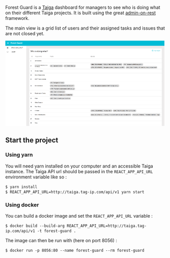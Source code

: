 Forest Guard is a [Taiga](https://taiga.io/) dashboard for managers to see who is doing what on their different Taiga projects. It is built using the great [admin-on-rest](https://marmelab.com/admin-on-rest/) framework.

The main view is a grid list of users and their assigned tasks and issues that are not closed yet. 

![ScreenShot](./screenshot.png)

## Start the project

### Using yarn

You will need yarn installed on your computer and an accessible Taiga instance. The Taiga API url should be passed in the `REACT_APP_API_URL` environment variable like so :

```
$ yarn install
$ REACT_APP_API_URL=http://taiga.tag-ip.com/api/v1 yarn start
```

### Using docker

You can build a docker image and set the `REACT_APP_API_URL` variable : 

```
$ docker build --build-arg REACT_APP_API_URL=http://taiga.tag-ip.com/api/v1 -t forest-guard .
```

The image can then be run with (here on port 8056) : 

```
$ docker run -p 8056:80 --name forest-guard --rm forest-guard
```
